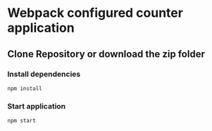 # Webpack configured counter application

## Clone Repository or download the zip folder

### Install dependencies

```
npm install
```

### Start application

```
npm start
```
